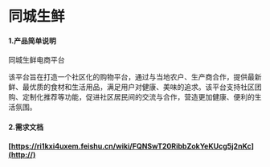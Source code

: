 # 同城生鲜

#### 1.产品简单说明
同城生鲜电商平台

该平台旨在打造一个社区化的购物平台，通过与当地农户、生产商合作，提供最新鲜、最优质的食材和生活用品，满足用户对健康、美味的追求。该平台支持社区团购、定制化推荐等功能，促进社区居民间的交流与合作，营造更加健康、便利的生活氛围。

#### 2.需求文档
#### [https://ri1kxi4uxem.feishu.cn/wiki/FQNSwT20RibbZokYeKUcg5j2nKc](http://)